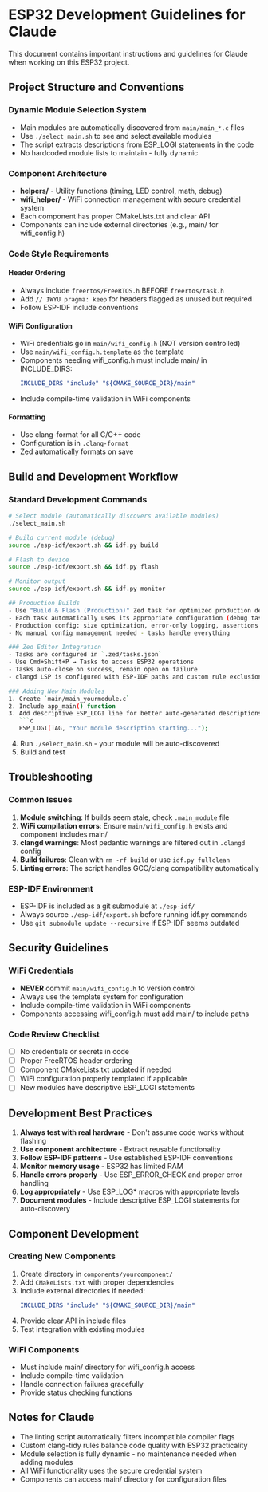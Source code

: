 # ESP32 Development Guidelines for Claude

This document contains important instructions and guidelines for Claude when working on this ESP32 project.

## Project Structure and Conventions

### Dynamic Module Selection System
- Main modules are automatically discovered from `main/main_*.c` files
- Use `./select_main.sh` to see and select available modules
- The script extracts descriptions from ESP_LOGI statements in the code
- No hardcoded module lists to maintain - fully dynamic

### Component Architecture
- **helpers/** - Utility functions (timing, LED control, math, debug)
- **wifi_helper/** - WiFi connection management with secure credential system
- Each component has proper CMakeLists.txt and clear API
- Components can include external directories (e.g., main/ for wifi_config.h)

### Code Style Requirements

#### Header Ordering
- Always include `freertos/FreeRTOS.h` BEFORE `freertos/task.h`
- Add `// IWYU pragma: keep` for headers flagged as unused but required
- Follow ESP-IDF include conventions

#### WiFi Configuration
- WiFi credentials go in `main/wifi_config.h` (NOT version controlled)
- Use `main/wifi_config.h.template` as the template
- Components needing wifi_config.h must include main/ in INCLUDE_DIRS:
  ```cmake
  INCLUDE_DIRS "include" "${CMAKE_SOURCE_DIR}/main"
  ```
- Include compile-time validation in WiFi components

#### Formatting
- Use clang-format for all C/C++ code
- Configuration is in `.clang-format`
- Zed automatically formats on save

## Build and Development Workflow

### Standard Development Commands
```bash
# Select module (automatically discovers available modules)
./select_main.sh

# Build current module (debug)
source ./esp-idf/export.sh && idf.py build

# Flash to device
source ./esp-idf/export.sh && idf.py flash

# Monitor output
source ./esp-idf/export.sh && idf.py monitor

## Production Builds
- Use "Build & Flash (Production)" Zed task for optimized production deployment
- Each task automatically uses its appropriate configuration (debug tasks use debug config, production task uses production config)
- Production config: size optimization, error-only logging, assertions disabled
- No manual config management needed - tasks handle everything

### Zed Editor Integration
- Tasks are configured in `.zed/tasks.json`
- Use Cmd+Shift+P → Tasks to access ESP32 operations
- Tasks auto-close on success, remain open on failure
- clangd LSP is configured with ESP-IDF paths and custom rule exclusions

### Adding New Main Modules
1. Create `main/main_yourmodule.c`
2. Include app_main() function
3. Add descriptive ESP_LOGI line for better auto-generated descriptions:
   ```c
   ESP_LOGI(TAG, "Your module description starting...");
   ```
4. Run `./select_main.sh` - your module will be auto-discovered
5. Build and test

## Troubleshooting

### Common Issues
1. **Module switching**: If builds seem stale, check `.main_module` file
2. **WiFi compilation errors**: Ensure `main/wifi_config.h` exists and component includes main/
3. **clangd warnings**: Most pedantic warnings are filtered out in `.clangd` config
4. **Build failures**: Clean with `rm -rf build` or use `idf.py fullclean`
5. **Linting errors**: The script handles GCC/clang compatibility automatically

### ESP-IDF Environment
- ESP-IDF is included as a git submodule at `./esp-idf/`
- Always source `./esp-idf/export.sh` before running idf.py commands
- Use `git submodule update --recursive` if ESP-IDF seems outdated

## Security Guidelines

### WiFi Credentials
- **NEVER** commit `main/wifi_config.h` to version control
- Always use the template system for configuration
- Include compile-time validation in WiFi components
- Components accessing wifi_config.h must add main/ to include paths

### Code Review Checklist
- [ ] No credentials or secrets in code
- [ ] Proper FreeRTOS header ordering
- [ ] Component CMakeLists.txt updated if needed
- [ ] WiFi configuration properly templated if applicable
- [ ] New modules have descriptive ESP_LOGI statements

## Development Best Practices

1. **Always test with real hardware** - Don't assume code works without flashing
2. **Use component architecture** - Extract reusable functionality
3. **Follow ESP-IDF patterns** - Use established ESP-IDF conventions
4. **Monitor memory usage** - ESP32 has limited RAM
5. **Handle errors properly** - Use ESP_ERROR_CHECK and proper error handling
6. **Log appropriately** - Use ESP_LOG* macros with appropriate levels
7. **Document modules** - Include descriptive ESP_LOGI statements for auto-discovery

## Component Development

### Creating New Components
1. Create directory in `components/yourcomponent/`
2. Add `CMakeLists.txt` with proper dependencies
3. Include external directories if needed:
   ```cmake
   INCLUDE_DIRS "include" "${CMAKE_SOURCE_DIR}/main"
   ```
4. Provide clear API in include files
5. Test integration with existing modules

### WiFi Components
- Must include main/ directory for wifi_config.h access
- Include compile-time validation
- Handle connection failures gracefully
- Provide status checking functions

## Notes for Claude
- The linting script automatically filters incompatible compiler flags
- Custom clang-tidy rules balance code quality with ESP32 practicality
- Module selection is fully dynamic - no maintenance needed when adding modules
- All WiFi functionality uses the secure credential system
- Components can access main/ directory for configuration files
